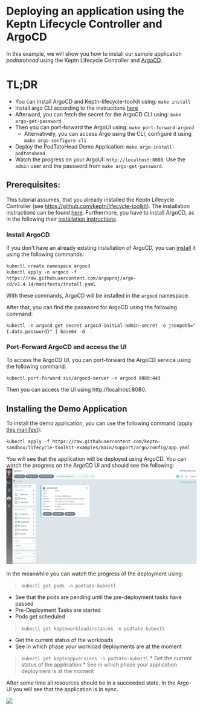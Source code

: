 # Deploying an application using the Keptn Lifecycle Controller and ArgoCD

In this example, we will show you how to install our sample application *podtatohead* using the Keptn Lifecycle Controller and [ArgoCD](https://argo-cd.readthedocs.io/en/stable/).

# TL;DR
* You can install ArgoCD and Keptn-lifecycle-toolkit using: `make install`
* Install argo CLI according to the instructions [here](https://argo-cd.readthedocs.io/en/stable/cli_installation/)
* Afterward, you can fetch the secret for the ArgoCD CLI using: `make argo-get-password`
* Then you can port-forward the ArgoUI using: `make port-forward-argocd`
  * Alternatively, you can access Argo using the CLI, configure it using `make argo-configure-cli`
* Deploy the PodTatoHead Demo Application: `make argo-install-podtatohead`
* Watch the progress on your ArgoUI: `http://localhost:8080`. Use the `admin` user and the password from `make argo-get-password`.

## Prerequisites:
This tutorial assumes, that you already installed the Keptn Lifecycle Controller (see https://github.com/keptn/lifecycle-toolkit). The installation instructions can be found [here](https://github.com/keptn/lifecycle-toolkit#deploy-the-latest-release). Furthermore, you have to install ArgoCD, as in the following their [installation instructions](https://argo-cd.readthedocs.io/en/stable/getting_started/).

### Install ArgoCD
If you don't have an already existing installation of ArgoCD, you can [install](https://raw.githubusercontent.com/argoproj/argo-cd/v2.4.14/manifests/install.yaml) it using the following commands:
```shell
kubectl create namespace argocd
kubectl apply -n argocd -f https://raw.githubusercontent.com/argoproj/argo-cd/v2.4.14/manifests/install.yaml
```

With these commands, ArgoCD will be installed in the `argocd` namespace.

After that, you can find the password for ArgoCD using the following command:
```shell
kubectl -n argocd get secret argocd-initial-admin-secret -o jsonpath="{.data.password}" | base64 -d
```

### Port-Forward ArgoCD and access the UI
To access the ArgoCD UI, you can port-forward the ArgoCD service using the following command:
```shell
kubectl port-forward svc/argocd-server -n argocd 8080:443
```
Then you can access the UI using http://localhost:8080.

## Installing the Demo Application
To install the demo application, you can use the following command (apply [this manifest](https://raw.githubusercontent.com/keptn/lifecycle-toolkit/main/examples/support/argo/config/app.yaml)):
```shell
kubectl apply -f https://raw.githubusercontent.com/keptn-sandbox/lifecycle-toolkit-examples/main/support/argo/config/app.yaml
```

You will see that the application will be deployed using ArgoCD. You can watch the progress on the ArgoCD UI and should see the following:
![img.png](assets/argo-screen.png)

In the meanwhile you can watch the progress of the deployment using:
> `kubectl get pods -n podtato-kubectl`
  * See that the pods are pending until the pre-deployment tasks have passed
  * Pre-Deployment Tasks are started
  * Pods get scheduled

> `kubectl get keptnworkloadinstances -n podtato-kubectl`
  * Get the current status of the workloads
  * See in which phase your workload deployments are at the moment
  
> `kubectl get keptnappversions -n podtato-kubectl`
    * Get the current status of the application
    * See in which phase your application deployment is at the moment

After some time all resources should be in a succeeded state. In the Argo-UI you will see that the application is in sync.

<img referrerpolicy="no-referrer-when-downgrade" src="https://static.scarf.sh/a.png?x-pxid=858843d8-8da2-4ce5-a325-e5321c770a78" />
